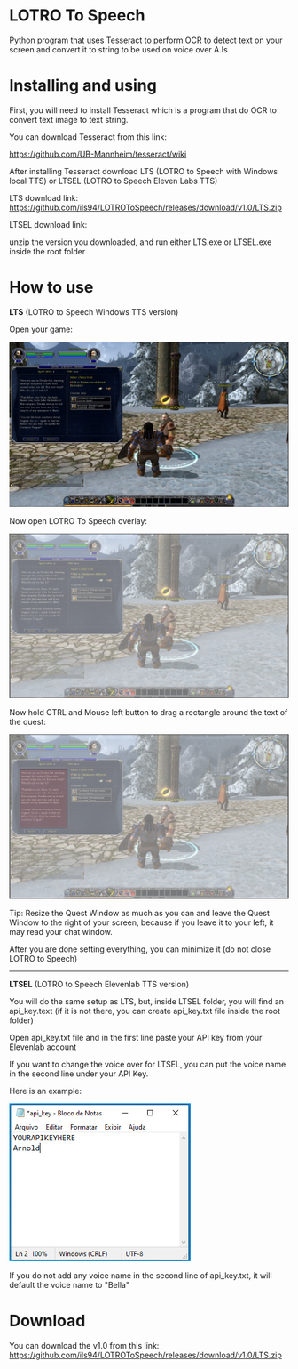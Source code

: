 # LOTRO To Speech
Python program that uses Tesseract to perform OCR to detect text on your screen and convert it to string to be used on voice over A.Is

# Installing and using

First, you will need to install Tesseract which is a program that do OCR to convert text image to text string.

You can download Tesseract from this link:

https://github.com/UB-Mannheim/tesseract/wiki

After installing Tesseract download LTS (LOTRO to Speech with Windows local TTS) or LTSEL (LOTRO to Speech Eleven Labs TTS)

LTS download link: https://github.com/ils94/LOTROToSpeech/releases/download/v1.0/LTS.zip

LTSEL download link:

unzip the version you downloaded, and run either LTS.exe or LTSEL.exe inside the root folder

# How to use

**LTS** (LOTRO to Speech Windows TTS version)

Open your game:

![enter image description here](https://github.com/ils94/LOTROToSpeech/blob/master/tutorial/tutorial1.PNG?raw=true)

Now open LOTRO To Speech overlay:

![enter image description here](https://github.com/ils94/LOTROToSpeech/blob/master/tutorial/tutorial2.PNG?raw=true)

Now hold CTRL and Mouse left button to drag a rectangle around the text of the quest:

![enter image description here](https://github.com/ils94/LOTROToSpeech/blob/master/tutorial/tutorial3.PNG?raw=true)

Tip: Resize the Quest Window as much as you can and leave the Quest Window to  the right of your screen, because if you leave it to your left, it may read your chat window.

After you are done setting everything, you can minimize it (do not close LOTRO to Speech)

----

**LTSEL** (LOTRO to Speech Elevenlab TTS version)

You will do the same setup as LTS, but, inside LTSEL folder, you will find an api_key.text (if it is not there, you can create api_key.txt file inside the root folder)

Open api_key.txt file and in the first line paste your API key from your Elevenlab account

If you want to change the voice over for LTSEL, you can put the voice name in the second line under your API Key.

Here is an example:

![enter image description here](https://github.com/ils94/LOTROToSpeech/blob/master/tutorial/tutorial4.PNG?raw=true)

If you do not add any voice name in the second line of api_key.txt, it will default the voice name to "Bella"

# Download

You can download the v1.0 from this link: https://github.com/ils94/LOTROToSpeech/releases/download/v1.0/LTS.zip
